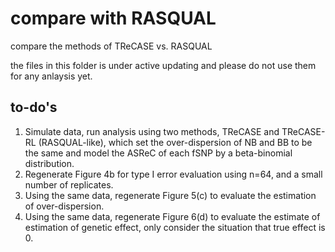 # compare with RASQUAL
compare the methods of TReCASE vs. RASQUAL  

the files in this folder is under active updating and please do not use them for any anlaysis yet. 

## to-do's

1. Simulate data, run analysis using two methods, TReCASE and TReCASE-RL (RASQUAL-like), which set the over-dispersion of NB and BB to be the same and model the ASReC of each fSNP by a beta-binomial distribution. 
2. Regenerate Figure 4b for type I error evaluation using n=64, and a small number of replicates. 
3. Using the same data, regenerate Figure 5(c) to evaluate the estimation of over-dispersion. 
4. Using the same data, regenerate Figure 6(d) to evaluate the estimate of estimation of genetic effect, only consider the situation that true effect is 0. 

